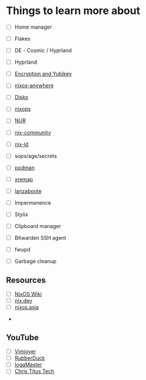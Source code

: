 # Things to learn more about

- [ ] Home manager
- [ ] Flakes
- [ ] DE - Cosmic / Hyprland
- [ ] Hyprland
- [ ] [Encryption and Yubikey](https://nixos.wiki/wiki/Yubikey_based_Full_Disk_Encryption_(FDE)_on_NixOS)
- [ ] [nixos-anywhere](https://github.com/nix-community/nixos-anywhere)
- [ ] [Disko](https://github.com/nix-community/disko)
- [ ] [nixops](https://github.com/NixOS/nixops)
- [ ] [NUR](https://github.com/nix-community/NUR)
- [ ] [nix-community](https://github.com/nix-community)
- [ ] [nix-ld](https://github.com/Mic92/nix-ld)
- [ ] sops/age/secrets
- [ ] [podman](https://nixos.wiki/wiki/Podman)
- [ ] [xremap](https://www.youtube.com/watch?v=UPWkQ3LUDOU)
- [ ] [lanzaboote](https://github.com/nix-community/lanzaboote)
- [ ] Impermanence
- [ ] Stylix
- [ ] Clipboard manager
- [ ] Bitwarden SSH agent
- [ ] fwupd
- [ ] Garbage cleanup



## Resources

- [ ] [NixOS Wiki](https://nixos.wiki/)
- [ ] [nix.dev](https://nix.dev/)
- [ ] [nixos.asia](https://nixos.asia/)
-

## ️YouTube

- [ ] [Vimjoyer](https://www.youtube.com/@vimjoyer/videos)
- [ ] [RubberDuck](https://www.youtube.com/@rubberduck_gg/videos)
- [ ] [IogaMaster](https://www.youtube.com/@IogaMaster/videos)
- [ ] [Chris Titus Tech](https://www.youtube.com/@ChrisTitusTech/search?query=nix)